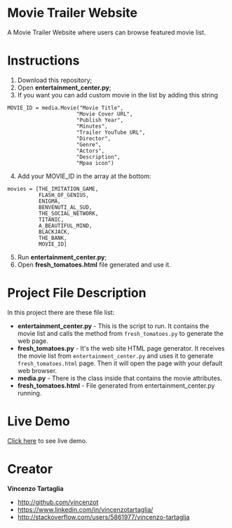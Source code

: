 # Movie Trailer Website
A Movie Trailer Website where users can browse featured movie list.

# Instructions
1. Download this repository;
2. Open **entertainment_center.py**;
3. If you want you can add custom movie in the list by adding this string
```
MOVIE_ID = media.Movie("Movie Title",
                      "Movie Cover URL",
                      "Publish Year",
                      "Minutes",
                      "Trailer YouTube URL",
                      "Director",
                      "Genre",
                      "Actors",
                      "Description",
                      "Mpaa icon")
```
4. Add your MOVIE_ID in the array at the bottom:
```
movies = [THE_IMITATION_GAME,
          FLASH_OF_GENIUS,
          ENIGMA,
          BENVENUTI_AL_SUD,
          THE_SOCIAL_NETWORK,
          TITANIC,
          A_BEAUTIFUL_MIND,
          BLACKJACK,
          THE_BANK,
          MOVIE_ID]
```
5. Run **entertainment_center.py**;
6. Open **fresh_tomatoes.html** file generated and use it.

# Project File Description
In this project there are these file list:
* **entertainment_center.py** - This is the script to run. It contains the movie list and calls the method from `fresh_tomatoes.py` to generate the web page.
* **fresh_tomatoes.py** - It's the web site HTML page generator. It receives the movie list from `entertainment_center.py` and uses it to generate `fresh_tomatoes.html` page. Then it will open the page with your default web browser.
* **media.py** - There is the class inside that contains the movie attributes.
* **fresh_tomatoes.html** - File generated from entertainment_center.py running.

# Live Demo
<a target="_blank" href="http://htmlpreview.github.io/?https://github.com/vincenzot/movie-trailer-website-project/blob/master/live/fresh_tomatoes.html">Click here</a> to see live demo.

# Creator

**Vincenzo Tartaglia**

  - http://github.com/vincenzot
  - https://www.linkedin.com/in/vincenzotartaglia/
  - http://stackoverflow.com/users/5861977/vincenzo-tartaglia
